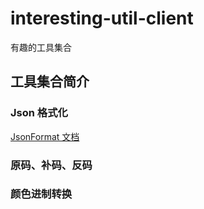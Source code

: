 # interesting-util-client

有趣的工具集合

## 工具集合简介
### Json 格式化
[JsonFormat 文档](docs/JsonFormat.md)

### 原码、补码、反码


### 颜色进制转换
